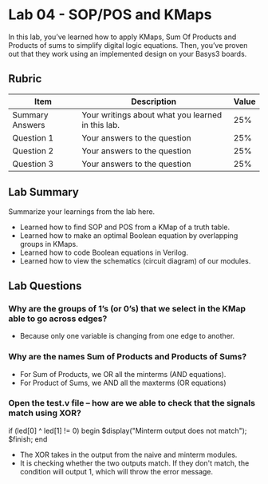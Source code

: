 # Lab 04 - SOP/POS and KMaps

In this lab, you’ve learned how to apply KMaps, Sum Of Products and Products of
sums to simplify digital logic equations. Then, you’ve proven out that they work
using an implemented design on your Basys3 boards.

## Rubric

| Item | Description | Value |
| ---- | ----------- | ----- |
| Summary Answers | Your writings about what you learned in this lab. | 25% |
| Question 1 | Your answers to the question | 25% |
| Question 2 | Your answers to the question | 25% |
| Question 3 | Your answers to the question | 25% |

## Lab Summary

Summarize your learnings from the lab here.
* Learned how to find SOP and POS from a KMap of a truth table.
* Learned how to make an optimal Boolean equation by overlapping groups in KMaps.
* Learned how to code Boolean equations in Verilog.
* Learned how to view the schematics (circuit diagram) of our modules.
  
## Lab Questions

### Why are the groups of 1’s (or 0’s) that we select in the KMap able to go across edges?
* Because only one variable is changing from one edge to another. 
### Why are the names Sum of Products and Products of Sums?
* For Sum of Products, we OR all the minterms (AND equations).
* For Product of Sums, we AND all the maxterms (OR equations)
### Open the test.v file – how are we able to check that the signals match using XOR?
if (led[0] ^ led[1] != 0) begin
            $display("Minterm output does not match");
            $finish;
        end
* The XOR takes in the output from the naive and minterm modules.
* It is checking whether the two outputs match. If they don't match, the condition will output 1, which will throw the error message.
